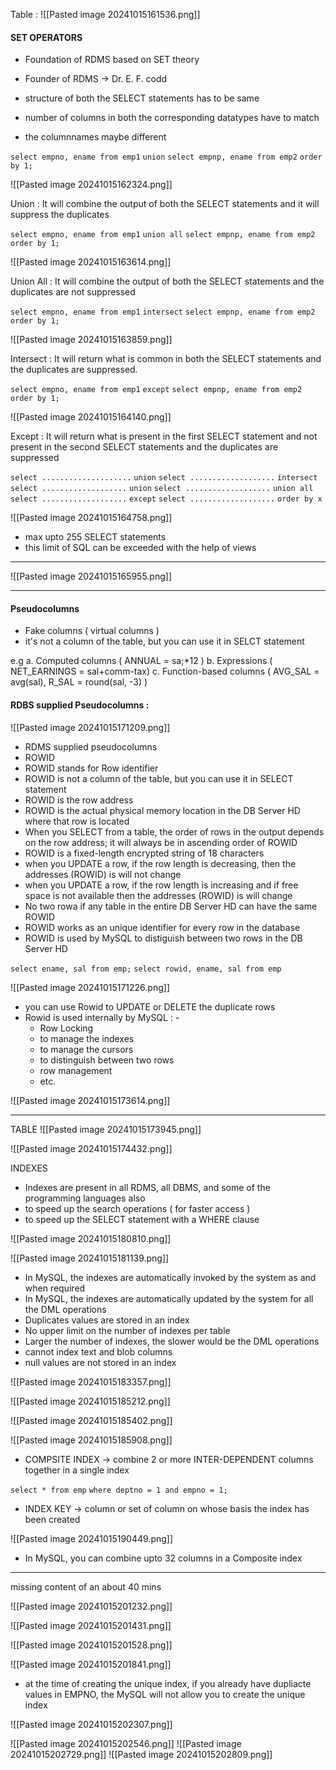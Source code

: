 
Table : 
![[Pasted image 20241015161536.png]]
#### SET OPERATORS

-  Foundation of RDMS based on SET theory
-  Founder of RDMS -> Dr. E. F.  codd 


-  structure of both the SELECT statements has to be same 
-  number of columns in both the corresponding datatypes have to match
-  the columnnames maybe different

`select empno, ename from emp1`
`union`
`select empnp, ename from emp2`
`order by 1;`

![[Pasted image 20241015162324.png]]

Union : 
		It will combine the output of both the SELECT statements and it will suppress the duplicates

`select empno, ename from emp1`
`union all`
`select empnp, ename from emp2`
`order by 1;`

![[Pasted image 20241015163614.png]]

Union All :
		It will combine the output of both the SELECT statements and the duplicates are not suppressed	

`select empno, ename from emp1`
`intersect`
`select empnp, ename from emp2`
`order by 1;`

![[Pasted image 20241015163859.png]]

Intersect :
		It will return what is common in both the SELECT statements and the duplicates are suppressed.

`select empno, ename from emp1`
`except`
`select empnp, ename from emp2`
`order by 1;`

![[Pasted image 20241015164140.png]]

Except :
		It will return what  is present in the first SELECT statement and not present in the second SELECT statements and the duplicates are suppressed


`select ....................`
		`union`
`select ...................`
		`intersect`
`select ...................`
		`union`
`select ...................`
		`union all`
`select ...................`
		`except`
`select ...................`
		`order by x`

![[Pasted image 20241015164758.png]]

-  max upto 255 SELECT statements
-  this limit of SQL can be exceeded with the help of views

-----------------

![[Pasted image 20241015165955.png]]


------------
#### Pseudocolumns

-  Fake columns ( virtual columns )
-  it's not a column of the table, but you can use it in SELCT statement

e.g 
	a.  Computed columns ( ANNUAL = sa;*12 )
	b. Expressions ( NET_EARNINGS  =  sal+comm-tax)
	c.  Function-based columns ( AVG_SAL = avg(sal),  R_SAL = round(sal, -3) )


#### RDBS supplied Pseudocolumns :

![[Pasted image 20241015171209.png]]


- RDMS supplied pseudocolumns
- ROWID
- ROWID stands for Row identifier
- ROWID is not a column of the table, but you can use it in SELECT statement
- ROWID is the row address
- ROWID is the actual physical memory location in the DB Server HD where that row is located
- When you SELECT from a table, the order of rows in the output depends on the row address; it will always  be in ascending order of ROWID
- ROWID is a fixed-length encrypted string of 18 characters
- when you UPDATE a row, if the row length is decreasing, then the addresses (ROWID) is will not change
- when you UPDATE a row, if the row length is increasing and if free space is not available then the addresses (ROWID) is will change
- No two rowa if any table in the entire DB Server HD can have the same ROWID
- ROWID works as an unique identifier for every row in the database
- ROWID is used by MySQL to distiguish between two rows in the DB Server HD


`select ename, sal from emp;`
`select rowid, ename, sal from emp`

![[Pasted image 20241015171226.png]]


-  you can use Rowid to UPDATE or DELETE the duplicate rows
-  Rowid is used internally by MySQL : -
	- Row Locking
	- to manage the indexes
	- to manage the cursors
	- to distinguish between two rows
	- row management
	- etc.

![[Pasted image 20241015173614.png]]

-----------

TABLE 
![[Pasted image 20241015173945.png]]

![[Pasted image 20241015174432.png]]

INDEXES

-  Indexes are present in all RDMS, all DBMS, and some of the programming languages also
-  to speed up the search operations ( for faster access )
-  to speed up the SELECT statement with a WHERE clause

![[Pasted image 20241015180810.png]]

![[Pasted image 20241015181139.png]]

-  In MySQL, the indexes are automatically invoked by the system as and when required 
-  In MySQL, the indexes are automatically updated by the system for all the DML operations
-  Duplicates values are stored in an index
-  No upper limit on the number of indexes per table
-  Larger the number of indexes, the slower would be the DML operations
-  cannot index text and blob columns
-  null values are not stored in an index

![[Pasted image 20241015183357.png]]

![[Pasted image 20241015185212.png]]

![[Pasted image 20241015185402.png]]

![[Pasted image 20241015185908.png]]


-  COMPSITE INDEX -> combine 2 or more INTER-DEPENDENT columns together in a single index

`select * from emp`
`where deptno = 1 and empno = 1;`

-  INDEX KEY -> column or set of column on whose basis the index has been created

![[Pasted image 20241015190449.png]]

-  In MySQL, you can combine upto 32 columns in a Composite index

-----------

missing content of an about 40 mins

![[Pasted image 20241015201232.png]]

![[Pasted image 20241015201431.png]]

![[Pasted image 20241015201528.png]]

![[Pasted image 20241015201841.png]]

-  at the time of creating the unique index, if you already have dupliacte values in EMPNO, the MySQL will not allow you to create the unique index

![[Pasted image 20241015202307.png]]


![[Pasted image 20241015202546.png]]
![[Pasted image 20241015202729.png]]
![[Pasted image 20241015202809.png]]



